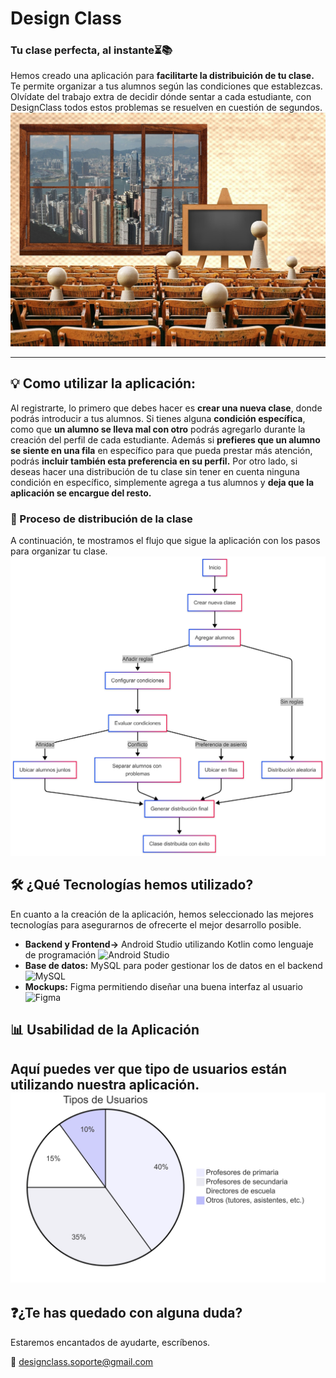 # Design Class
### Tu clase perfecta, al instante⏳📚
Hemos creado una aplicación para **facilitarte la distribuición de tu clase.**
Te permite organizar a tus alumnos según las condiciones que establezcas. Olvídate del trabajo extra de decidir dónde sentar a cada estudiante, con DesignClass todos estos problemas se resuelven en cuestión de segundos.
![Imagen clase](https://github.com/aafricaa/DesignClass/blob/main/imagen.jpg)


---

## 💡 Como utilizar la aplicación:
Al registrarte, lo primero que debes hacer es **crear una nueva clase**, donde podrás introducir a tus alumnos.
Si tienes alguna **condición específica**, como que **un alumno se lleva mal con otro** podrás agregarlo durante la creación del perfil de cada estudiante.
Además si **prefieres que un alumno se siente en una fila** en específico para que pueda prestar más atención, podrás **incluir también esta preferencia en su perfil.**
Por otro lado, si deseas hacer una distribución de tu clase sin tener en cuenta ninguna condición en específico, simplemente agrega a tus alumnos y **deja que la aplicación se encargue del resto.** 

### 📌 Proceso de distribución de la clase

A continuación, te mostramos el flujo que sigue la aplicación con los pasos para organizar tu clase.
![Diagrama De FLujo](https://github.com/aafricaa/DesignClass/blob/main/diagrama.png)


## 🛠️ ¿Qué Tecnologías hemos utilizado? 
En cuanto a la creación de la aplicación, hemos seleccionado las mejores tecnologías para asegurarnos de ofrecerte el mejor desarrollo posible.

- **Backend y Frontend->** Android Studio utilizando Kotlin como lenguaje de programación
![Android Studio](https://img.shields.io/badge/Android%20Studio-3DDC84?style=for-the-badge&logo=android-studio&logoColor=white)
- **Base de datos:** MySQL para poder gestionar los de datos en el backend
![MySQL](https://img.shields.io/badge/MySQL-4479A1?style=for-the-badge&logo=mysql&logoColor=white)
- **Mockups:** Figma permitiendo diseñar una buena interfaz al usuario
![Figma](https://img.shields.io/badge/Figma-F24E1E?style=for-the-badge&logo=figma&logoColor=white)


## 📊 Usabilidad de la Aplicación

Aquí puedes ver que tipo de usuarios están utilizando nuestra aplicación.
![Diagrama De FLujo](https://github.com/aafricaa/DesignClass/blob/main/grafico.png)
---

## ❓¿Te has quedado con alguna duda? 

Estaremos encantados de ayudarte, escríbenos. 

📩 [designclass.soporte@gmail.com](mailto:designclass.soporte@gmail.com)  





